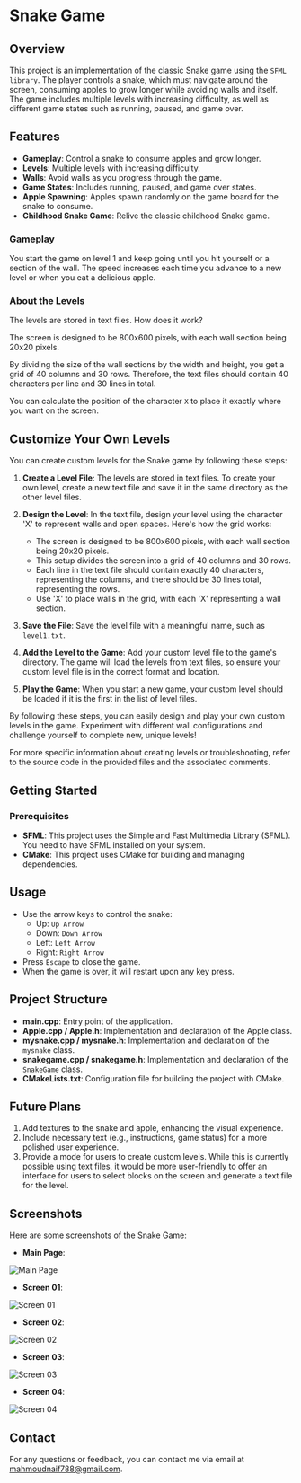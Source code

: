 # Snake Game

## Overview

This project is an implementation of the classic Snake game using the `SFML library`. The player controls a snake, which must navigate around the screen, consuming apples to grow longer while avoiding walls and itself. The game includes multiple levels with increasing difficulty, as well as different game states such as running, paused, and game over.

## Features

- **Gameplay**: Control a snake to consume apples and grow longer.
- **Levels**: Multiple levels with increasing difficulty.
- **Walls**: Avoid walls as you progress through the game.
- **Game States**: Includes running, paused, and game over states.
- **Apple Spawning**: Apples spawn randomly on the game board for the snake to consume.
- **Childhood Snake Game**: Relive the classic childhood Snake game.

### Gameplay

You start the game on level 1 and keep going until you hit yourself or a section of the wall. The speed increases each time you advance to a new level or when you eat a delicious apple.

### About the Levels

The levels are stored in text files. How does it work?

The screen is designed to be 800x600 pixels, with each wall section being 20x20 pixels.

By dividing the size of the wall sections by the width and height, you get a grid of 40 columns and 30 rows. Therefore, the text files should contain 40 characters per line and 30 lines in total.

You can calculate the position of the character `X` to place it exactly where you want on the screen.

## Customize Your Own Levels

You can create custom levels for the Snake game by following these steps:

1. **Create a Level File**: The levels are stored in text files. To create your own level, create a new text file and save it in the same directory as the other level files.

2. **Design the Level**: In the text file, design your level using the character 'X' to represent walls and open spaces. Here's how the grid works:
    - The screen is designed to be 800x600 pixels, with each wall section being 20x20 pixels.
    - This setup divides the screen into a grid of 40 columns and 30 rows.
    - Each line in the text file should contain exactly 40 characters, representing the columns, and there should be 30 lines total, representing the rows.
    - Use 'X' to place walls in the grid, with each 'X' representing a wall section.
    
3. **Save the File**: Save the level file with a meaningful name, such as `level1.txt`.

4. **Add the Level to the Game**: Add your custom level file to the game's directory. The game will load the levels from text files, so ensure your custom level file is in the correct format and location.

5. **Play the Game**: When you start a new game, your custom level should be loaded if it is the first in the list of level files.

By following these steps, you can easily design and play your own custom levels in the game. Experiment with different wall configurations and challenge yourself to complete new, unique levels!

For more specific information about creating levels or troubleshooting, refer to the source code in the provided files and the associated comments.

## Getting Started

### Prerequisites

- **SFML**: This project uses the Simple and Fast Multimedia Library (SFML). You need to have SFML installed on your system.
- **CMake**: This project uses CMake for building and managing dependencies.

## Usage

- Use the arrow keys to control the snake:
  - Up: `Up Arrow`
  - Down: `Down Arrow`
  - Left: `Left Arrow`
  - Right: `Right Arrow`
- Press `Escape` to close the game.
- When the game is over, it will restart upon any key press.

## Project Structure

- **main.cpp**: Entry point of the application.
- **Apple.cpp / Apple.h**: Implementation and declaration of the Apple class.
- **mysnake.cpp / mysnake.h**: Implementation and declaration of the `mysnake` class.
- **snakegame.cpp / snakegame.h**: Implementation and declaration of the `SnakeGame` class.
- **CMakeLists.txt**: Configuration file for building the project with CMake.

## Future Plans

1. Add textures to the snake and apple, enhancing the visual experience.
2. Include necessary text (e.g., instructions, game status) for a more polished user experience.
3. Provide a mode for users to create custom levels. While this is currently possible using text files, it would be more user-friendly to offer an interface for users to select blocks on the screen and generate a text file for the level.

## Screenshots

Here are some screenshots of the Snake Game:

- **Main Page**:

![Main Page](Screenshots/Mainpage.jpeg)

- **Screen 01**:

![Screen 01](Screenshots/Screen01.jpeg)

- **Screen 02**:
 
![Screen 02](Screenshots/Screen02.jpeg)

- **Screen 03**:
 
![Screen 03](Screenshots/Screen03.jpeg)

- **Screen 04**:
   
![Screen 04](Screenshots/Screen04.jpeg)

## Contact

For any questions or feedback, you can contact me via email at [mahmoudnaif788@gmail.com](mailto:mahmoudnaif788@gmail.com).

